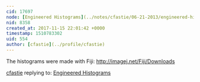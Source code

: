 ```yaml
---
cid: 17697
node: [Engineered Histograms](../notes/cfastie/06-21-2013/engineered-histograms)
nid: 8358
created_at: 2017-11-15 22:01:42 +0000
timestamp: 1510783302
uid: 554
author: [cfastie](../profile/cfastie)
---
```


The histograms were made with Fiji: http://imagej.net/Fiji/Downloads

[cfastie](../profile/cfastie) replying to: [Engineered Histograms](../notes/cfastie/06-21-2013/engineered-histograms)

